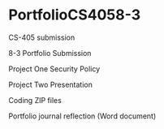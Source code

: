 # PortfolioCS4058-3
CS-405 submission

8-3 Portfolio Submission

Project One Security Policy

Project Two Presentation

Coding ZIP files

Portfolio journal reflection (Word document)
